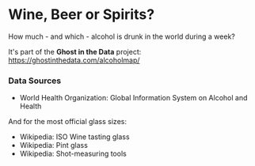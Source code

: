 Wine, Beer or Spirits?
========

How much - and which - alcohol is drunk in the world during a week?

It's part of the **Ghost in the Data** project: https://ghostinthedata.com/alcoholmap/

### Data Sources

- World Health Organization: Global Information System on Alcohol and Health

And for the most official glass sizes:
- Wikipedia: ISO Wine tasting glass
- Wikipedia: Pint glass
- Wikipedia: Shot-measuring tools